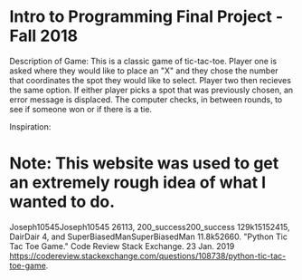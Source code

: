 # Intro to Programming Final Project - Fall 2018

Description of Game: This is a classic game of tic-tac-toe. Player one is asked where they would like to place an "X" and they chose the
number that coordinates the spot they would like to select. Player two then recieves the same option. If either player picks a spot that
was previously chosen, an error message is displaced. The computer checks, in between rounds, to see if someone won or if there is a tie.

Inspiration:

# Note: This website was used to get an extremely rough idea of what I wanted to do.

Joseph10545Joseph10545 26113, 200_success200_success 129k15152415, DairDair 4, and SuperBiasedManSuperBiasedMan 11.8k52660. "Python Tic Tac Toe Game." Code Review Stack Exchange. 23 Jan. 2019
<https://codereview.stackexchange.com/questions/108738/python-tic-tac-toe-game>.